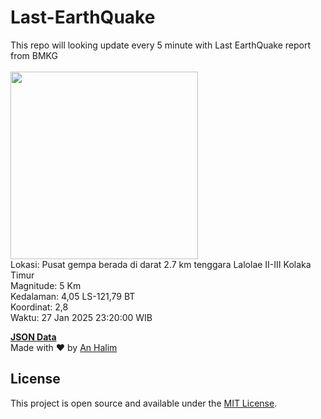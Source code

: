 # Last-EarthQuake
This repo will looking update every 5 minute with Last EarthQuake report from BMKG
<br>
<br>
<img src="undefined" width="300"/>
<br>
Lokasi: Pusat gempa berada di darat 2.7 km tenggara Lalolae  II-III Kolaka Timur <br>
Magnitude: 5 Km <br>
Kedalaman: 4,05 LS-121,79 BT <br>
Koordinat: 2,8 <br>
Waktu: 27 Jan 2025 23:20:00 WIB <br>

<a href="./data/data.json">**JSON Data**</a>
<br>
Made with ❤️ by <a href="https://github.com/an-halim">An Halim</a>
## License

This project is open source and available under the [MIT License](LICENSE).
